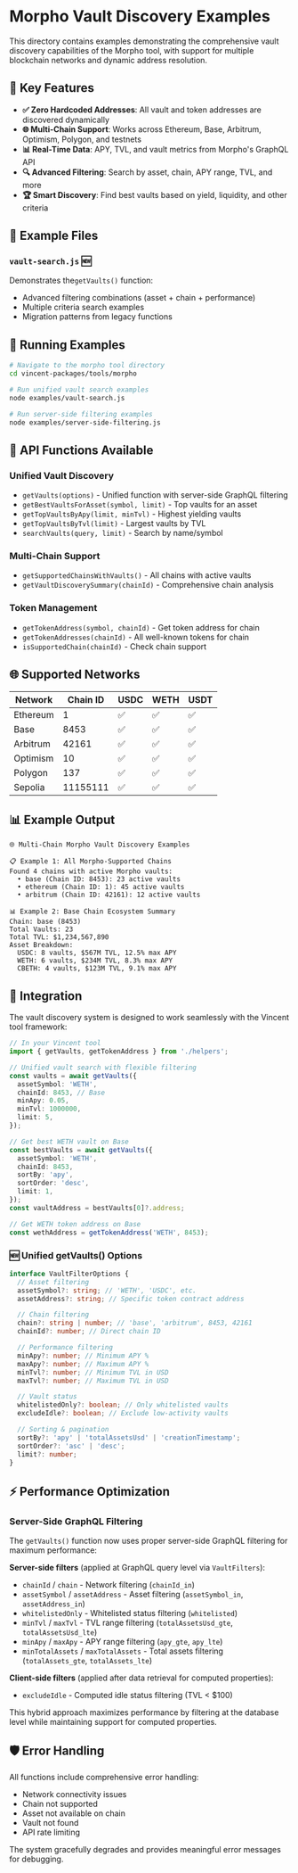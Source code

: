 # Morpho Vault Discovery Examples

This directory contains examples demonstrating the comprehensive vault discovery capabilities of the Morpho tool, with support for multiple blockchain networks and dynamic address resolution.

## 🌟 Key Features

- **✅ Zero Hardcoded Addresses**: All vault and token addresses are discovered dynamically
- **🌐 Multi-Chain Support**: Works across Ethereum, Base, Arbitrum, Optimism, Polygon, and testnets
- **📊 Real-Time Data**: APY, TVL, and vault metrics from Morpho's GraphQL API
- **🔍 Advanced Filtering**: Search by asset, chain, APY range, TVL, and more
- **🏆 Smart Discovery**: Find best vaults based on yield, liquidity, and other criteria

## 📁 Example Files

### `vault-search.js` 🆕

Demonstrates the`getVaults()` function:

- Advanced filtering combinations (asset + chain + performance)
- Multiple criteria search examples
- Migration patterns from legacy functions

## 🚀 Running Examples

```bash
# Navigate to the morpho tool directory
cd vincent-packages/tools/morpho

# Run unified vault search examples
node examples/vault-search.js

# Run server-side filtering examples
node examples/server-side-filtering.js
```

## 🔧 API Functions Available

### Unified Vault Discovery

- `getVaults(options)` - Unified function with server-side GraphQL filtering
- `getBestVaultsForAsset(symbol, limit)` - Top vaults for an asset
- `getTopVaultsByApy(limit, minTvl)` - Highest yielding vaults
- `getTopVaultsByTvl(limit)` - Largest vaults by TVL
- `searchVaults(query, limit)` - Search by name/symbol

### Multi-Chain Support

- `getSupportedChainsWithVaults()` - All chains with active vaults
- `getVaultDiscoverySummary(chainId)` - Comprehensive chain analysis

### Token Management

- `getTokenAddress(symbol, chainId)` - Get token address for chain
- `getTokenAddresses(chainId)` - All well-known tokens for chain
- `isSupportedChain(chainId)` - Check chain support

## 🌐 Supported Networks

| Network  | Chain ID | USDC | WETH | USDT |
| -------- | -------- | ---- | ---- | ---- |
| Ethereum | 1        | ✅   | ✅   | ✅   |
| Base     | 8453     | ✅   | ✅   | ✅   |
| Arbitrum | 42161    | ✅   | ✅   | ✅   |
| Optimism | 10       | ✅   | ✅   | ✅   |
| Polygon  | 137      | ✅   | ✅   | ✅   |
| Sepolia  | 11155111 | ✅   | ✅   | ✅   |

## 📊 Example Output

```
🌐 Multi-Chain Morpho Vault Discovery Examples

📋 Example 1: All Morpho-Supported Chains
Found 4 chains with active Morpho vaults:
  • base (Chain ID: 8453): 23 active vaults
  • ethereum (Chain ID: 1): 45 active vaults
  • arbitrum (Chain ID: 42161): 12 active vaults

📊 Example 2: Base Chain Ecosystem Summary
Chain: base (8453)
Total Vaults: 23
Total TVL: $1,234,567,890
Asset Breakdown:
  USDC: 8 vaults, $567M TVL, 12.5% max APY
  WETH: 6 vaults, $234M TVL, 8.3% max APY
  CBETH: 4 vaults, $123M TVL, 9.1% max APY
```

## 🔗 Integration

The vault discovery system is designed to work seamlessly with the Vincent tool framework:

```typescript
// In your Vincent tool
import { getVaults, getTokenAddress } from './helpers';

// Unified vault search with flexible filtering
const vaults = await getVaults({
  assetSymbol: 'WETH',
  chainId: 8453, // Base
  minApy: 0.05,
  minTvl: 1000000,
  limit: 5,
});

// Get best WETH vault on Base
const bestVaults = await getVaults({
  assetSymbol: 'WETH',
  chainId: 8453,
  sortBy: 'apy',
  sortOrder: 'desc',
  limit: 1,
});
const vaultAddress = bestVaults[0]?.address;

// Get WETH token address on Base
const wethAddress = getTokenAddress('WETH', 8453);
```

### 🆕 Unified getVaults() Options

```typescript
interface VaultFilterOptions {
  // Asset filtering
  assetSymbol?: string; // 'WETH', 'USDC', etc.
  assetAddress?: string; // Specific token contract address

  // Chain filtering
  chain?: string | number; // 'base', 'arbitrum', 8453, 42161
  chainId?: number; // Direct chain ID

  // Performance filtering
  minApy?: number; // Minimum APY %
  maxApy?: number; // Maximum APY %
  minTvl?: number; // Minimum TVL in USD
  maxTvl?: number; // Maximum TVL in USD

  // Vault status
  whitelistedOnly?: boolean; // Only whitelisted vaults
  excludeIdle?: boolean; // Exclude low-activity vaults

  // Sorting & pagination
  sortBy?: 'apy' | 'totalAssetsUsd' | 'creationTimestamp';
  sortOrder?: 'asc' | 'desc';
  limit?: number;
}
```

## ⚡ Performance Optimization

### Server-Side GraphQL Filtering

The `getVaults()` function now uses proper server-side GraphQL filtering for maximum performance:

**Server-side filters** (applied at GraphQL query level via `VaultFilters`):

- `chainId` / `chain` - Network filtering (`chainId_in`)
- `assetSymbol` / `assetAddress` - Asset filtering (`assetSymbol_in`, `assetAddress_in`)
- `whitelistedOnly` - Whitelisted status filtering (`whitelisted`)
- `minTvl` / `maxTvl` - TVL range filtering (`totalAssetsUsd_gte`, `totalAssetsUsd_lte`)
- `minApy` / `maxApy` - APY range filtering (`apy_gte`, `apy_lte`)
- `minTotalAssets` / `maxTotalAssets` - Total assets filtering (`totalAssets_gte`, `totalAssets_lte`)

**Client-side filters** (applied after data retrieval for computed properties):

- `excludeIdle` - Computed idle status filtering (TVL < $100)

This hybrid approach maximizes performance by filtering at the database level while maintaining support for computed properties.

## 🛡️ Error Handling

All functions include comprehensive error handling:

- Network connectivity issues
- Chain not supported
- Asset not available on chain
- Vault not found
- API rate limiting

The system gracefully degrades and provides meaningful error messages for debugging.
